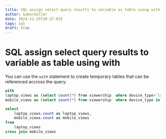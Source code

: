 ```yaml
---
title: SQL assign select query results to variable as table using with
author: GaborZeller
date: 2024-11-25T20-27-03Z
tags: sql
draft: true
---
```


# SQL assign select query results to variable as table using with

You can use the `with` statement to create temporary tables that can be referenced accross the query.

```sql
with 
laptop_views as (select count(*) from viewership  where device_type='laptop'),
mobile_views as (select count(*) from viewership  where device_type in ('tablet', 'phone'))

select
	laptop_views.count as laptop_views,
	mobile_views.count as mobile_views
from
	laptop_views
cross join mobile_views
```

